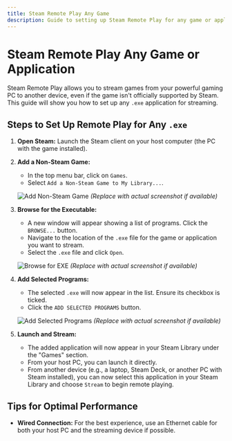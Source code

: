 ```yaml
---
title: Steam Remote Play Any Game
description: Guide to setting up Steam Remote Play for any game or application
---
```


# Steam Remote Play Any Game or Application

Steam Remote Play allows you to stream games from your powerful gaming PC to another device, even if the game isn't officially supported by Steam. This guide will show you how to set up any `.exe` application for streaming.

## Steps to Set Up Remote Play for Any `.exe`

1.  **Open Steam:** Launch the Steam client on your host computer (the PC with the game installed).

2.  **Add a Non-Steam Game:**
    *   In the top menu bar, click on `Games`.
    *   Select `Add a Non-Steam Game to My Library...`.

    ![Add Non-Steam Game](https://greenmangaming.zendesk.com/hc/article_attachments/115009461327/ezgif.com-optimize__3_.gif) *(Replace with actual screenshot if available)*

3.  **Browse for the Executable:**
    *   A new window will appear showing a list of programs. Click the `BROWSE...` button.
    *   Navigate to the location of the `.exe` file for the game or application you want to stream.
    *   Select the `.exe` file and click `Open`.

    ![Browse for EXE](https://greenmangaming.zendesk.com/hc/article_attachments/115009461327/ezgif.com-optimize__3_.gif) *(Replace with actual screenshot if available)*

4.  **Add Selected Programs:**
    *   The selected `.exe` will now appear in the list. Ensure its checkbox is ticked.
    *   Click the `ADD SELECTED PROGRAMS` button.

    ![Add Selected Programs](hhttps://greenmangaming.zendesk.com/hc/article_attachments/115009461327/ezgif.com-optimize__3_.gif) *(Replace with actual screenshot if available)*

5.  **Launch and Stream:**
    *   The added application will now appear in your Steam Library under the "Games" section.
    *   From your host PC, you can launch it directly.
    *   From another device (e.g., a laptop, Steam Deck, or another PC with Steam installed), you can now select this application in your Steam Library and choose `Stream` to begin remote playing.

## Tips for Optimal Performance

*   **Wired Connection:** For the best experience, use an Ethernet cable for both your host PC and the streaming device if possible.